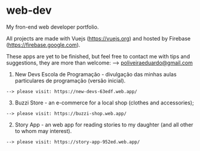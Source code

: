 # web-dev
My fron-end web developer portfolio.

All projects are made with Vuejs (https://vuejs.org) and hosted by Firebase (https://firebase.google.com).

These apps are yet to be finished, but feel free to contact me with tips and suggestions, they are more than welcome:
    --> poliveiraeduardo@gmail.com

  1. New Devs Escola de Programação - divulgação das minhas aulas particulares de programação (versão inicial).
  
    --> please visit: https://new-devs-63edf.web.app/
  
  3. Buzzi Store - an e-commerce for a local shop (clothes and accessories);
  
    --> please visit: https://buzzi-shop.web.app/

  2. Story App - an web app for reading stories to my daughter (and all other to whom may interest).
  
    --> please visit: https://story-app-952ed.web.app/
